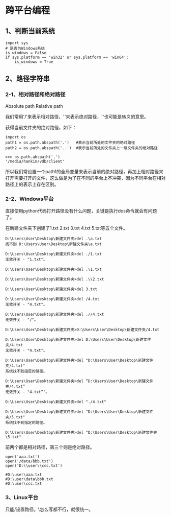 # 跨平台编程

## 1、判断当前系统
```
import sys
# 是否为Windows系统
is_windows = False
if sys.platform == 'win32' or sys.platform == 'win64':
    is_windows = True
```

## 2、路径字符串

### 2-1、相对路径和绝对路径
Absolute path
Relative path

我们常用'/'来表示相对路径，'\'来表示绝对路径，'\'也可能是转义的意思。

获得当前文件夹的绝对路径，如下：
```
import os
path1 = os.path.abspath('.')   #表示当前所处的文件夹的绝对路径
path2 = os.path.abspath('..')  #表示当前所处的文件夹上一级文件夹的绝对路径

>>> os.path.abspath('.')
'/media/hankin/vdb/client'
```
所以我们常设置一个path1的全局变量来表示当前的绝对路径，再加上相对路径来打开需要打开的文件，这么做是为了在不同的平台上不冲突，因为不同平台在相对路径上的表示上存在区别。

### 2-2、Windows平台
直接使用python代码打开路径没有什么问题，关键是执行dos命令就会有问题了。

在新建文件夹下创建了1.txt 2.txt 3.txt 4.txt 5.txt等五个文件。
```
D:\Users\User\Desktop\新建文件夹>del .\a.txt
找不到 D:\Users\User\Desktop\新建文件夹\a.txt

D:\Users\User\Desktop\新建文件夹>del ./1.txt
无效开关 - "1.txt"。

D:\Users\User\Desktop\新建文件夹>del .\1.txt

D:\Users\User\Desktop\新建文件夹>del .\\2.txt

D:\Users\User\Desktop\新建文件夹>del 3.txt

D:\Users\User\Desktop\新建文件夹>del /4.txt
无效开关 - "4.txt"。

D:\Users\User\Desktop\新建文件夹>del .//4.txt
无效开关 - "/"。

D:\Users\User\Desktop\新建文件夹>D:\Users\User\Desktop\新建文件夹/4.txt

D:\Users\User\Desktop\新建文件夹>del D:\Users\User\Desktop\新建文件夹/4.txt
无效开关 - "4.txt"。

D:\Users\User\Desktop\新建文件夹>del "D:\Users\User\Desktop\新建文件夹/4.txt"
系统找不到指定的路径。

D:\Users\User\Desktop\新建文件夹>del “D:\Users\User\Desktop\新建文件夹/4.txt”
无效开关 - "4.txt”"。

D:\Users\User\Desktop\新建文件夹>del "./4.txt"

D:\Users\User\Desktop\新建文件夹>del "D:\Users\User\Desktop\新建文件夹/5.txt"
系统找不到指定的路径。

D:\Users\User\Desktop\新建文件夹>del "D:\Users\User\Desktop\新建文件夹\5.txt"
```

前两个都是相对路径，第三个则是绝对路径。
```
open('aaa.txt')
open('/data/bbb.txt')
open('D:\\user\\ccc.txt')

#D:\user\aaa.txt
#D:\user\data\bbb.txt
#D:\user\ccc.txt
```

### 3、Linux平台
只能/设置路径。\怎么写都不行，就很统一。








